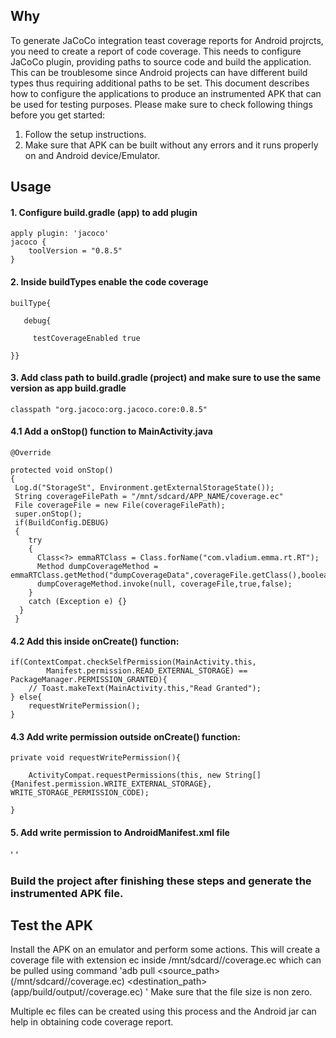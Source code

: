 ## Why
To generate JaCoCo integration teast coverage reports for Android projrcts, you need to create a report of code coverage. This 
needs to configure JaCoCo plugin, providing paths to source code and build the application. This can be troublesome since Android 
projects can have different build types thus requiring additional paths to be set. This document describes how to configure the 
applications to produce an instrumented APK that can be used for testing purposes. Please make sure to check following things 
before you get started:
1. Follow the setup instructions.
2. Make sure that APK can be built without any errors and it runs properly on and Android device/Emulator. 

## Usage
#### 1. Configure build.gradle (app) to add plugin
```
apply plugin: 'jacoco'
jacoco {
    toolVersion = "0.8.5"
}
```
#### 2. Inside buildTypes enable the code coverage
```
builType{

   debug{ 

     testCoverageEnabled true

}}
```
#### 3. Add class path to build.gradle (project) and make sure to use the same version as app build.gradle
```
classpath "org.jacoco:org.jacoco.core:0.8.5" 
```
#### 4.1 Add a onStop() function to MainActivity.java
```
@Override

protected void onStop()
{
 Log.d("StorageSt", Environment.getExternalStorageState());
 String coverageFilePath = "/mnt/sdcard/APP_NAME/coverage.ec"
 File coverageFile = new File(coverageFilePath);
 super.onStop();
 if(BuildConfig.DEBUG)
 {
    try
    {
      Class<?> emmaRTClass = Class.forName("com.vladium.emma.rt.RT");
      Method dumpCoverageMethod = emmaRTClass.getMethod("dumpCoverageData",coverageFile.getClass(),boolean.class,boolean.class);
      dumpCoverageMethod.invoke(null, coverageFile,true,false);
    }
    catch (Exception e) {}
  }
 }
```
#### 4.2 Add this inside onCreate() function:
```
if(ContextCompat.checkSelfPermission(MainActivity.this,
        Manifest.permission.READ_EXTERNAL_STORAGE) == PackageManager.PERMISSION_GRANTED){
    // Toast.makeText(MainActivity.this,"Read Granted");
} else{
    requestWritePermission();
}
```
#### 4.3 Add write permission outside onCreate() function:
```
private void requestWritePermission(){

    ActivityCompat.requestPermissions(this, new String[] {Manifest.permission.WRITE_EXTERNAL_STORAGE}, WRITE_STORAGE_PERMISSION_CODE);

}
```
#### 5. Add write permission to AndroidManifest.xml file

' <uses-permission android:name="android.permission.WRITE_EXTERNAL_STORAGE" /> '

### Build the project after finishing these steps and generate the instrumented APK file.

## Test the APK

Install the APK on an emulator and perform some actions. This will create a coverage file with extension ec inside /mnt/sdcard/<package-name>/coverage.ec
which can be pulled using command  'adb pull <source_path> (/mnt/sdcard/<project-package-name>/coverage.ec) <destination_path> (app/build/output/<project-package-name>/coverage.ec) '
Make sure that the file size is non zero.

Multiple ec files can be created using this process and the Android jar can help in obtaining code coverage report. 




